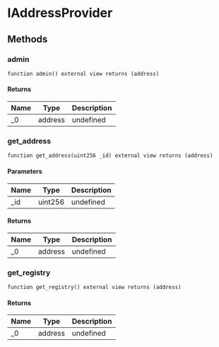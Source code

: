 # IAddressProvider









## Methods

### admin

```solidity
function admin() external view returns (address)
```






#### Returns

| Name | Type | Description |
|---|---|---|
| _0 | address | undefined

### get_address

```solidity
function get_address(uint256 _id) external view returns (address)
```





#### Parameters

| Name | Type | Description |
|---|---|---|
| _id | uint256 | undefined

#### Returns

| Name | Type | Description |
|---|---|---|
| _0 | address | undefined

### get_registry

```solidity
function get_registry() external view returns (address)
```






#### Returns

| Name | Type | Description |
|---|---|---|
| _0 | address | undefined




